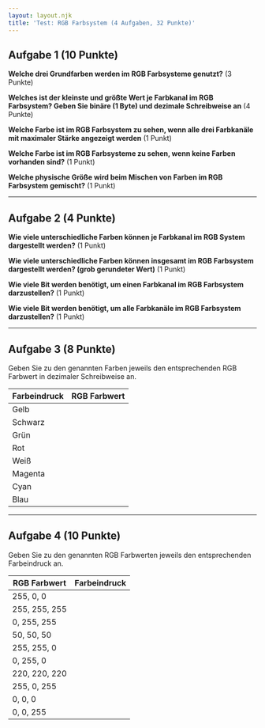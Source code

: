 ```yaml
---
layout: layout.njk
title: 'Test: RGB Farbsystem (4 Aufgaben, 32 Punkte)'
---
```


## Aufgabe 1 (10 Punkte)

**Welche drei Grundfarben werden im RGB Farbsysteme genutzt?** (3 Punkte)

>

**Welches ist der kleinste und größte Wert je Farbkanal im RGB Farbsystem? Geben Sie binäre (1 Byte) und dezimale Schreibweise an** (4 Punkte)

>

**Welche Farbe ist im RGB Farbsystem zu sehen, wenn alle drei Farbkanäle mit maximaler Stärke angezeigt werden** (1 Punkt)

>

**Welche Farbe ist im RGB Farbsysteme zu sehen, wenn keine Farben vorhanden sind?** (1 Punkt)

>

**Welche physische Größe wird beim Mischen von Farben im RGB Farbsystem gemischt?** (1 Punkt)

>

---

## Aufgabe 2 (4 Punkte)

**Wie viele unterschiedliche Farben können je Farbkanal im RGB System dargestellt werden?** (1 Punkt)

>

**Wie viele unterschiedliche Farben können insgesamt im RGB Farbsystem dargestellt werden? (grob gerundeter Wert)** (1 Punkt)

>

**Wie viele Bit werden benötigt, um einen Farbkanal im RGB Farbsystem darzustellen?** (1 Punkt)

>

**Wie viele Bit werden benötigt, um alle Farbkanäle im RGB Farbsystem darzustellen?** (1 Punkt)

>

---

## Aufgabe 3 (8 Punkte)

Geben Sie zu den genannten Farben jeweils den entsprechenden RGB Farbwert in dezimaler Schreibweise an.

| Farbeindruck | RGB Farbwert |
| ------------ | ------------ |
| Gelb         |              |
| Schwarz      |              |
| Grün         |              |
| Rot          |              |
| Weiß         |              |
| Magenta      |              |
| Cyan         |              |
| Blau         |              |

---

## Aufgabe 4 (10 Punkte)

Geben Sie zu den genannten RGB Farbwerten jeweils den entsprechenden Farbeindruck an.

| RGB Farbwert  | Farbeindruck |
| ------------- | ------------ |
| 255, 0, 0     |              |
| 255, 255, 255 |              |
| 0, 255, 255   |              |
| 50, 50, 50    |              |
| 255, 255, 0   |              |
| 0, 255, 0     |              |
| 220, 220, 220 |              |
| 255, 0, 255   |              |
| 0, 0, 0       |              |
| 0, 0, 255     |              |
